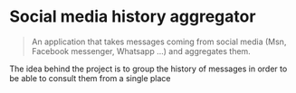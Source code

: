 # Social media history aggregator
> An application that takes messages coming from social media 
> (Msn, Facebook messenger, Whatsapp ...) and aggregates them.

The idea behind the project is to group the history of messages 
in order to be able to consult them from a single place 